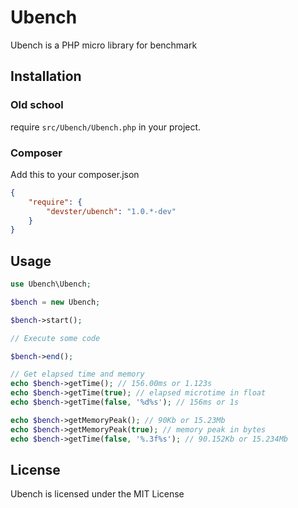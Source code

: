Ubench
======

Ubench is a PHP micro library for benchmark

Installation
------------

### Old school ###

require `src/Ubench/Ubench.php` in your project.

### Composer ###

Add this to your composer.json

```json
{
    "require": {
        "devster/ubench": "1.0.*-dev"
    }
}
```

Usage
-----

```php
use Ubench\Ubench;

$bench = new Ubench;

$bench->start();

// Execute some code

$bench->end();

// Get elapsed time and memory
echo $bench->getTime(); // 156.00ms or 1.123s
echo $bench->getTime(true); // elapsed microtime in float
echo $bench->getTime(false, '%d%s'); // 156ms or 1s

echo $bench->getMemoryPeak(); // 90Kb or 15.23Mb
echo $bench->getMemoryPeak(true); // memory peak in bytes
echo $bench->getTime(false, '%.3f%s'); // 90.152Kb or 15.234Mb
```

License
-------

Ubench is licensed under the MIT License